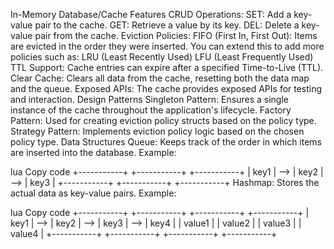 In-Memory Database/Cache
Features
CRUD Operations:
SET: Add a key-value pair to the cache.
GET: Retrieve a value by its key.
DEL: Delete a key-value pair from the cache.
Eviction Policies:
FIFO (First In, First Out): Items are evicted in the order they were inserted. You can extend this to add more policies such as:
LRU (Least Recently Used)
LFU (Least Frequently Used)
TTL Support:
Cache entries can expire after a specified Time-to-Live (TTL).
Clear Cache:
Clears all data from the cache, resetting both the data map and the queue.
Exposed APIs:
The cache provides exposed APIs for testing and interaction.
Design Patterns
Singleton Pattern:
Ensures a single instance of the cache throughout the application's lifecycle.
Factory Pattern:
Used for creating eviction policy structs based on the policy type.
Strategy Pattern:
Implements eviction policy logic based on the chosen policy type.
Data Structures
Queue:
Keeps track of the order in which items are inserted into the database.
Example:

lua
Copy code
+-----------+     +-----------+     +-----------+
|   key1    | --> |   key2    | --> |   key3    |
+-----------+     +-----------+     +-----------+
Hashmap:
Stores the actual data as key-value pairs.
Example:

lua
Copy code
+-----------+     +-----------+     +-----------+     +-----------+
|   key1    | --> |   key2    | --> |   key3    | --> |   key4    |
|   value1  |     |   value2  |     |   value3  |     |   value4  |
+-----------+     +-----------+     +-----------+     +-----------+